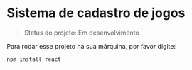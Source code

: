 <h1>Sistema de cadastro de jogos</h1>

> Status do projeto: Em desenvolvimento

Para rodar esse projeto na sua márquina, por favor digite:

```
npm install react
```
